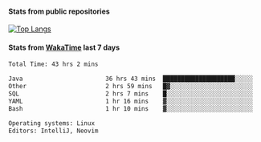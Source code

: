 #### Stats from public repositories

[![Top Langs](https://github-readme-stats.vercel.app/api/top-langs/?username=hyoghurt&layout=compact&exclude_repo=multiserver,docker_compose&langs_count=6)](https://github.com/anuraghazra/github-readme-stats)

#### Stats from [WakaTime](https://wakatime.com/@hyoghurt) last 7 days
<!--START_SECTION:waka-->

```txt
Total Time: 43 hrs 2 mins

Java                       36 hrs 43 mins  ████████████████████░░░░░   79.77 %
Other                      2 hrs 59 mins   █▓░░░░░░░░░░░░░░░░░░░░░░░   06.49 %
SQL                        2 hrs 7 mins    █░░░░░░░░░░░░░░░░░░░░░░░░   04.62 %
YAML                       1 hr 16 mins    ▓░░░░░░░░░░░░░░░░░░░░░░░░   02.75 %
Bash                       1 hr 10 mins    ▓░░░░░░░░░░░░░░░░░░░░░░░░   02.56 %

Operating systems: Linux
Editors: IntelliJ, Neovim
```

<!--END_SECTION:waka-->
